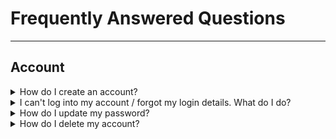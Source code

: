 # Frequently Answered Questions
----

## Account

<details><summary>How do I create an account?</summary><br/>

 To create a FlutterFlow account, please follow the steps:

  1. From flutterflow.io select “Create Account” in the top right corner
  2. Enter your Name, email address, and password and select “Create Account”
</details>


<details> <summary>I can't log into my account / forgot my login details. What do I do?</summary><br/>
 
 To reset your account password:

  1. From flutterflow.io select “Login” in the top right corner
  2. At the bottom of the page, select “Reset Password”
  3. You will receive an email with a link to reset your password
  4. Click the reset link and enter your new password

If you can’t remember your username or are experiencing any other issues, please reach out to as at support@flutterflow.i

</details>

<details> <summary>How do I update my password?</summary><br/>
  
 To update your password, please use the following steps:

  1. After logging into your FlutterFlow account, select “Account” from the top right
  2. Select “Reset Password”
  3. You will receive an email with a link to reset your password
  4. Click the reset link and enter your new password

</details>

<details> <summary>How do I delete my account?</summary><br/>
  
 To delete your FlutterFlow account, please follow these steps:

  1. After logging into your FlutterFlow account, select “Account” from the top right
  2. Select “Delete Account

</details>
